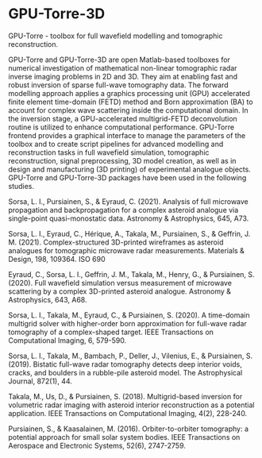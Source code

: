 # GPU-Torre-3D
GPU-Torre - toolbox for full wavefield modelling and tomographic reconstruction.

GPU-Torre and GPU-Torre-3D are open Matlab-based toolboxes for numerical investigation of mathematical non-linear tomographic radar inverse imaging problems in 2D and 3D. They aim at enabling fast and robust inversion of sparse full-wave tomography data. The forward modelling approach applies a graphics processing unit (GPU) accelerated finite element time-domain (FETD) method and Born approximation (BA) to account for complex wave scattering inside the computational domain. In the inversion stage, a GPU-accelerated multigrid-FETD deconvolution routine is utilized to enhance computational performance. GPU-Torre frontend provides a graphical interface to manage the parameters of the toolbox and to create script pipelines for advanced modelling and reconstruction tasks in full wavefield simulation, tomographic reconstruction, signal preprocessing, 3D model creation, as well as in design and manufacturing (3D printing) of experimental analogue objects. GPU-Torre and GPU-Torre-3D packages have been used in the following studies.

Sorsa, L. I., Pursiainen, S., & Eyraud, C. (2021). Analysis of full microwave propagation and backpropagation for a complex asteroid analogue via single-point quasi-monostatic data. Astronomy & Astrophysics, 645, A73.

Sorsa, L. I., Eyraud, C., Hérique, A., Takala, M., Pursiainen, S., & Geffrin, J. M. (2021). Complex-structured 3D-printed wireframes as asteroid analogues for tomographic microwave radar measurements. Materials & Design, 198, 109364.
ISO 690	

Eyraud, C., Sorsa, L. I., Geffrin, J. M., Takala, M., Henry, G., & Pursiainen, S. (2020). Full wavefield simulation versus measurement of microwave scattering by a complex 3D-printed asteroid analogue. Astronomy & Astrophysics, 643, A68.

Sorsa, L. I., Takala, M., Eyraud, C., & Pursiainen, S. (2020). A time-domain multigrid solver with higher-order born approximation for full-wave radar tomography of a complex-shaped target. IEEE Transactions on Computational Imaging, 6, 579-590.

Sorsa, L. I., Takala, M., Bambach, P., Deller, J., Vilenius, E., & Pursiainen, S. (2019). Bistatic full-wave radar tomography detects deep interior voids, cracks, and boulders in a rubble-pile asteroid model. The Astrophysical Journal, 872(1), 44.

Takala, M., Us, D., & Pursiainen, S. (2018). Multigrid-based inversion for volumetric radar imaging with asteroid interior reconstruction as a potential application. IEEE Transactions on Computational Imaging, 4(2), 228-240.

Pursiainen, S., & Kaasalainen, M. (2016). Orbiter-to-orbiter tomography: a potential approach for small solar system bodies. IEEE Transactions on Aerospace and Electronic Systems, 52(6), 2747-2759.


